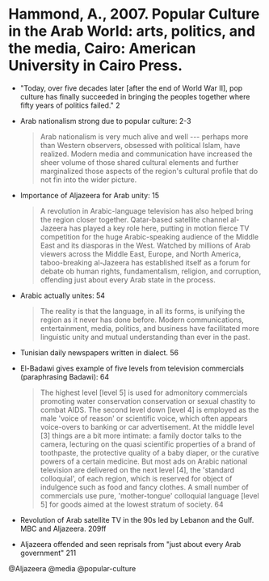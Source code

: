 # Hammond, A., 2007. Popular Culture in the Arab World: arts, politics, and the media, Cairo: American University in Cairo Press.

- "Today, over five decades later [after the end of World War II], pop culture has finally succeeded in bringing the peoples together where fifty years of politics failed." 2

- Arab nationalism strong due to popular culture: 2-3

  > Arab nationalism is very much alive and well --- perhaps more than Western observers, obsessed with political Islam, have realized. Modern media and communication have increased the sheer volume of those shared cultural elements and further marginalized those aspects of the region's cultural profile that do not fin into the wider picture.

- Importance of Aljazeera for Arab unity: 15

  > A revolution in Arabic-language television has also helped bring the region closer together. Qatar-based satellite channel al-Jazeera has played a key role here, putting in motion fierce TV competition for the huge Arabic-speaking audience of the Middle East and its diasporas in the West. Watched by millions of Arab viewers across the Middle East, Europe, and North America, taboo-breaking al-Jazeera has established itself as a forum for debate ob human rights, fundamentalism, religion, and corruption, offending just about every Arab state in the process.

- Arabic actually unites: 54

  > The reality is that the language, in all its forms, is unifying the region as it never has done before. Modern communications, entertainment, media, politics, and business have facilitated more linguistic unity and mutual understanding than ever in the past.

- Tunisian daily newspapers written in dialect. 56

- El-Badawi gives example of five levels from television commercials (paraphrasing Badawi): 64

  > The highest level [level 5] is used for admonitory commercials promoting water conservation conservation or sexual chastity to combat AIDS. The second level down [level 4] is employed as the male 'voice of reason' or scientific voice, which often appears voice-overs to banking or car advertisement. At the middle level [3] things are a bit more intimate: a family doctor talks to the camera, lecturing on the quasi scientific properties of a brand of toothpaste, the protective quality of a baby diaper, or the curative powers of a certain medicine. But most ads on Arabic national television are delivered on the next level [4], the 'standard colloquial', of each region, which is reserved for object of indulgence such as food and fancy clothes. A small number of commercials use pure, 'mother-tongue' colloquial language [level 5] for goods aimed at the lowest stratum of society. 64

- Revolution of Arab satellite TV in the 90s led by Lebanon and the Gulf. MBC and Aljazeera. 209ff

- Aljazeera offended and seen reprisals from "just about every Arab government" 211

@Aljazeera
@media
@popular-culture
